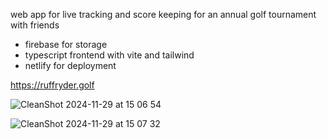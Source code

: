 web app for live tracking and score keeping for an annual golf tournament with friends

- firebase for storage
- typescript frontend with vite and tailwind
- netlify for deployment

https://ruffryder.golf

![CleanShot 2024-11-29 at 15 06 54](https://github.com/user-attachments/assets/0378c7b7-88d7-49e4-b5dd-3559f2f96a22)

![CleanShot 2024-11-29 at 15 07 32](https://github.com/user-attachments/assets/51382b21-b681-4d50-9505-0c4e892007e4)
